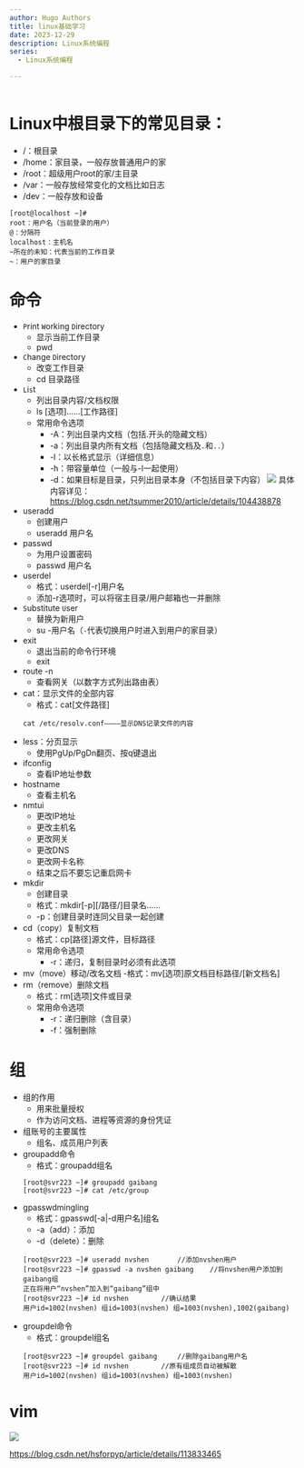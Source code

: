 ```yaml
---
author: Hugo Authors
title: linux基础学习
date: 2023-12-29
description: Linux系统编程
series:
  - Linux系统编程

---
```

```
```
<!--more-->
# Linux中根目录下的常见目录：
  - /：根目录
  - /home：家目录，一般存放普通用户的家
  - /root：超级用户root的家/主目录
  - /var：一般存放经常变化的文档比如日志
  - /dev：一般存放和设备

  ```
  [root@localhost ~]#
  root：用户名（当前登录的用户）
  @：分隔符
  localhost：主机名
  ~所在的未知：代表当前的工作目录
  ~：用户的家目录
  ```
# 命令
  - `P`rint `W`orking `D`irectory
    - 显示当前工作目录
    - pwd
  - `C`hange `D`irectory
    - 改变工作目录
    - cd 目录路径
  - `L`i`s`t
    - 列出目录内容/文档权限
    - ls [选项]……[工作路径]
    - 常用命令选项
      - -A：列出目录内文档（包括.开头的隐藏文档）
      - -a：列出目录内所有文档（包括隐藏文档及`.`和`..`）
      - -l：以长格式显示（详细信息）
      - -h：带容量单位（一般与-l一起使用）
      - -d：如果目标是目录，只列出目录本身（不包括目录下内容）
      ![](/images/ls输出详细内容详解.png)
      具体内容详见：https://blog.csdn.net/tsummer2010/article/details/104438878
  - useradd
    - 创建用户
    - useradd 用户名
  - passwd
    - 为用户设置密码
    - passwd 用户名
  - userdel
    - 格式：userdel[-r]用户名
    - 添加-r选项时，可以将宿主目录/用户邮箱也一并删除
  - `S`ubstitute `U`ser
    - 替换为新用户
    - su -用户名（`-`代表切换用户时进入到用户的家目录）
  - exit
    - 退出当前的命令行环境
    - exit
  - route -n
    - 查看网关（以数字方式列出路由表）
  - cat：显示文件的全部内容
    - 格式：cat[文件路径]
    ```
    cat /etc/resolv.conf————显示DNS记录文件的内容
    ```
  - less：分页显示
    - 使用PgUp/PgDn翻页、按q键退出
  - ifconfig
    - 查看IP地址参数
  - hostname
    - 查看主机名
  - nmtui
    - 更改IP地址
    - 更改主机名
    - 更改网关
    - 更改DNS
    - 更改网卡名称
    - 结束之后不要忘记重启网卡
  - mkdir
    - 创建目录
    - 格式：mkdir[-p][/路径/]目录名……
    - \-p：创建目录时连同父目录一起创建
  - cd（copy）复制文档
    - 格式：cp[路径]源文件，目标路径
    - 常用命令选项
      - \-r：递归，复制目录时必须有此选项
  - mv（move）移动/改名文档
    -格式：mv[选项]原文档目标路径/[新文档名]
  - rm（remove）删除文档
    - 格式：rm[选项]文件或目录
    - 常用命令选项
      - -r：递归删除（含目录）
      - -f：强制删除

# 组
  - 组的作用
    - 用来批量授权
    - 作为访问文档、进程等资源的身份凭证
  - 组账号的主要属性
    - 组名、成员用户列表
  - groupadd命令
    - 格式：groupadd组名
    ```
    [root@svr223 ~]# groupadd gaibang
    [root@svr223 ~]# cat /etc/group
    ```
  - gpasswdmingling 
    - 格式：gpasswd[-a|-d用户名]组名
    - -a（add）：添加
    - -d（delete）：删除
    ```
    [root@svr223 ~]# useradd nvshen       //添加nvshen用户
    [root@svr223 ~]# gpasswd -a nvshen gaibang    //将nvshen用户添加到gaibang组
    正在将用户“nvshen”加入到“gaibang”组中
    [root@svr223 ~]# id nvshen        //确认结果
    用户id=1002(nvshen) 组id=1003(nvshen) 组=1003(nvshen),1002(gaibang)
    ```
  - groupdel命令
    - 格式：groupdel组名
    ```
    [root@svr223 ~]# groupdel gaibang     //删除gaibang用户名
    [root@svr223 ~]# id nvshen        //原有组成员自动被解散
    用户id=1002(nvshen) 组id=1003(nvshen) 组=1003(nvshen)
    ```
# vim
![](/images/vim.png)

  https://blog.csdn.net/hsforpyp/article/details/113833465

